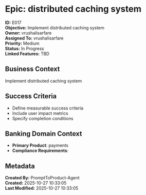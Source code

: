 # Epic: distributed caching system

**ID:** E017  
**Objective:** Implement distributed caching system  
**Owner:** vrushalisarfare  
**Assigned To:** vrushalisarfare  
**Priority:** Medium  
**Status:** In Progress  
**Linked Features:** TBD  

## Business Context
Implement distributed caching system

## Success Criteria
- Define measurable success criteria
- Include user impact metrics
- Specify completion conditions

## Banking Domain Context
- **Primary Product**: payments
- **Compliance Requirements**: 

## Metadata
**Created By:** PromptToProduct-Agent  
**Created:** 2025-10-27 10:33:05  
**Last Modified:** 2025-10-27 10:33:05  

